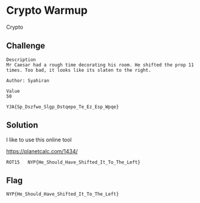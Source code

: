 # Crypto Warmup
Crypto

## Challenge 

	Description
	Mr Caesar had a rough time decorating his room. He shifted the prop 11 times. Too bad, it looks like its slaten to the right. 

	Author: Syahiran
	
	Value
	50

	YJA{Sp_Dszfwo_Slgp_Dstqepo_Te_Ez_Esp_Wpqe}

## Solution

I like to use this online tool

https://planetcalc.com/1434/

	ROT15	NYP{He_Should_Have_Shifted_It_To_The_Left}

## Flag

	NYP{He_Should_Have_Shifted_It_To_The_Left}